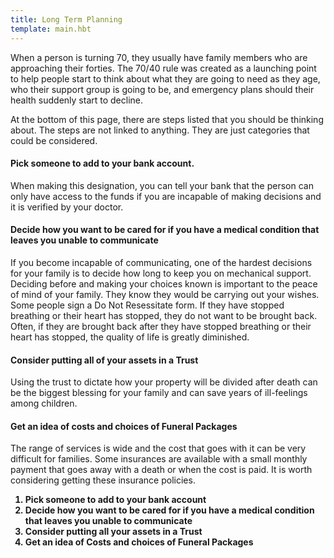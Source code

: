 ```yaml
---
title: Long Term Planning
template: main.hbt
---
```



<div class="text-paragraph contentDiv">

<p>When a person is turning 70, they usually have family members who are approaching their forties.  The 70/40 rule was created as a launching point to help people start to think about what they are going to need as they age, who their support group is going to be, and emergency plans should their health suddenly start to decline.</p>
          <p>At the bottom of this page, there are steps listed that you should be thinking about.  The steps are not linked to anything.  They are just categories that could be considered.</p>
          <strong><h4>Pick someone to add to your bank account.</h4></strong>
          <p>When making this designation, you can tell your bank that the person can only have access to the funds if you are incapable of making decisions and it is verified by your doctor.</p>
          <strong><h4>Decide how you want to be cared for if you have a medical condition that leaves you unable to communicate</h4></strong>
          <p>If you become incapable of communicating, one of the hardest decisions for your family is to decide how long to keep you on mechanical support.  Deciding before and making your choices known is important to the peace of mind of your family.  They know they would be carrying out your wishes.  Some people sign a Do Not Resessitate form.  If they have stopped breathing or their heart has stopped, they do not want to be brought back.  Often, if they are brought back after they have stopped breathing or their heart has stopped, the quality of life is greatly diminished.</p>
          <strong><h4>Consider putting all of your assets in a Trust</h4></strong>
          <p>Using the trust to dictate how your property will be divided after death can be the biggest blessing for your family and can save years of ill-feelings among children.</p>
          <strong><h4>Get an idea of costs and choices of Funeral Packages</h4></strong>
          <p>The range of services is wide and the cost that goes with it can be very difficult for families. Some insurances are available with a small monthly payment that goes away with a death or when the cost is paid.  It is worth considering getting these insurance policies.</p>
          <strong>
            <ol>
    <li>Pick someone to add to your bank account</li>
                <li>Decide how you want to be cared for if you have a medical condition that leaves you unable to communicate</li>
                <li>Consider putting all your assets in a Trust</li>
                <li>Get an idea of Costs and choices of Funeral Packages</li>
    </ol>
</strong>

</div>